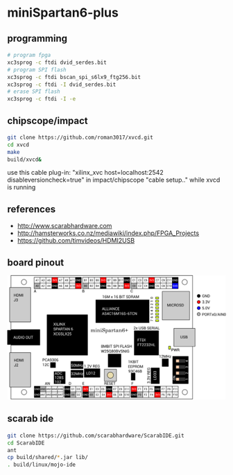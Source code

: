 # miniSpartan6-plus

## programming

```sh
# program fpga
xc3sprog -c ftdi dvid_serdes.bit
# program SPI flash
xc3sprog -c ftdi bscan_spi_s6lx9_ftg256.bit
xc3sprog -c ftdi -I dvid_serdes.bit
# erase SPI flash
xc3sprog -c ftdi -I -e
```

## chipscope/impact

```sh
git clone https://github.com/roman3017/xvcd.git
cd xvcd
make
build/xvcd&
```
use this cable plug-in: "xilinx_xvc host=localhost:2542 disableversioncheck=true" in impact/chipscope "cable setup.." while xvcd is running

## references

 - http://www.scarabhardware.com
 - http://hamsterworks.co.nz/mediawiki/index.php/FPGA_Projects
 - https://github.com/timvideos/HDMI2USB

## board pinout

![board pinout](/miniSpartan6-plus.png)

## scarab ide

```sh
git clone https://github.com/scarabhardware/ScarabIDE.git
cd ScarabIDE
ant
cp build/shared/*.jar lib/
. build/linux/mojo-ide
```
